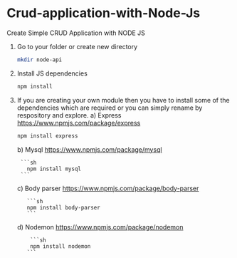 # Crud-application-with-Node-Js
Create Simple CRUD Application with NODE JS

1. Go to your folder or create new directory
    ```sh
    mkdir node-api
    ```
    
2. Install JS dependencies

    ```sh
    npm install
    ```

3. If you are creating your own module then you have to install some of the dependencies which are required or
you can simply rename by respository and explore.
    a) Express 
        https://www.npmjs.com/package/express
     
      ```sh
      npm install express
      ```
    b) Mysql
        https://www.npmjs.com/package/mysql
        
        ```sh
          npm install mysql
        ```
     c) Body parser
          https://www.npmjs.com/package/body-parser
          
          ```sh
          npm install body-parser
          ```
      d) Nodemon
          https://www.npmjs.com/package/nodemon
          
           ```sh
           npm install nodemon
          ```
